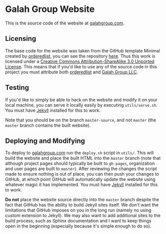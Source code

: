 # Galah Group Website

This is the source code of the website at [galahgroup.com](http://www.galahgroup.com).

## Licensing

The base code for the website was taken from the GitHub template Minimal created by [orderedlist](https://github.com/orderedlist), you can see the repository [here](https://github.com/orderedlist/minimal). Thus this work is licensed under a [Creative Commons Attribution-ShareAlike 3.0 Unported License](http://creativecommons.org/licenses/by-sa/3.0/). This means that if you'd like to use any of the source code in this project you must attribute both [orderedlist](https://github.com/orderedlist) and [Galah Group LLC](http://www.galahgroup.com).

## Testing

If you'd like to simply be able to hack on the website and modify it on your local machine, you can serve it locally easily by executing `utils/serve.sh`. You must have [Jekyll](http://jekyllrb.com/) installed for this to work.

Note that you should be on the branch `master-source`, and not `master` (the `master` branch contains the built website).

## Deploying and Modifying

To deploy to [galahgroup.com](http://www.galahgroup.com) run the `deploy.sh` script in `utils/`. This will build the website and place the built HTML into the `master` branch (note that although project pages should typically be built to `gh-pages`, organization and user pages are built to `master`). After reviewing the changes the script made to ensure nothing is out of place, you can then push your changes to GitHub, at which point GitHub will automatically update the website using whatever magic it has implemented. You must have [Jekyll](http://jekyllrb.com/) installed for this to work.

**Do not** place the website source directly into the `master` branch despite the fact that GitHub has the ability to build Jekyll sites itself. We don't want the limitations that GitHub imposes on you in the long run (namely no using custom extension to Jekyll). We may also want to add additional sites to the build process, such as Sphinx documentation and I want to keep things open in the beginning (especially because it's simple enough to do so).

